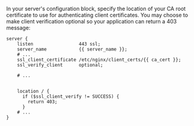 In your server's configuration block, specify the location of your CA root certificate to use for authenticating client certificates. You may choose to make client verification optional so your application can return a 403 message:

```nginx
server {
    listen                 443 ssl;
    server_name            {{ server_name }};
    # ...
    ssl_client_certificate /etc/nginx/client_certs/{{ ca_cert }};
    ssl_verify_client      optional;

    # ...


    location / {
      if ($ssl_client_verify != SUCCESS) {
        return 403;
      }
    # ...
}
```
